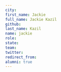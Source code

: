 ```yaml
---
city: 
first_name: Jackie
full_name: Jackie Kazil
github: 
last_name: Kazil
name: jackie
role: 
state: 
team: 
twitter: 
redirect_from: 
alumni: true
---
```

